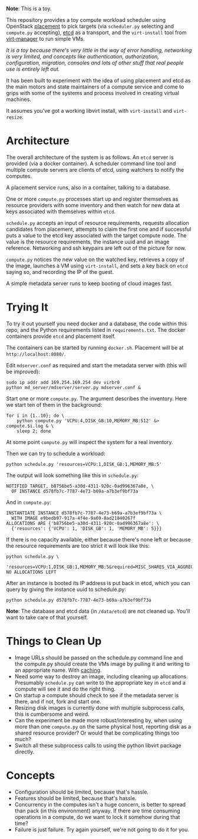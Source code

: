 
**Note**: This is a toy.

This repository provides a toy compute workload scheduler using
OpenStack
[placement](https://developer.openstack.org/api-ref/placement/) to
pick targets (via `scheduler.py` selecting and `compute.py`
accepting), [etcd](https://coreos.com/etcd/) as a transport, and the
`virt-install` tool from [virt-manager](https://virt-manager.org/)
to run simple VMs.

_It is a toy because there's very little in the way of error
handling, networking is very limited, and concepts like
authentication, authorization, configuration, migration, consoles
and lots of other stuff that real people use is entirely left out._

It has been built to experiment with the idea of using placement and
etcd as the main motors and state maintainers of a compute service
and come to grips with some of the systems and process involved in
creating virtual machines.

It assumes you've got a working libvirt install, with `virt-install` and
`virt-resize`.

# Architecture

The overall architecture of the system is as follows. An `etcd`
server is provided (via a docker container). A scheduler command
line tool and multiple compute servers are clients of etcd, using
watchers to notify the computes.

A placement service runs, also in a container, talking to a
database.

One or more `compute.py` processes start up and register themselves
as resource providers with some inventory and then watch for new
data at keys associated with themselves within `etcd`.

`schedule.py` accepts an input of resource requirements, requests
allocation candidates from placement, attempts to claim the first
one and if successful puts a value to the etcd key associated with
the target compute node. The value is the resource requirements, the
instance uuid and an image reference. Networking and ssh keypairs
are left out of the picture for now.

`compute.py` notices the new value on the watched key, retrieves a
copy of the image, launches a VM using `virt-install`, and sets a
key back on `etcd` saying so, and recording the IP of the guest.

A simple metadata server runs to keep booting of cloud images fast.

# Trying It

To try it out yourself you need docker and a database, the code
within this repo, and the Python requirements listed in
`requirements.txt`. The docker containers provide `etcd` and placement
itself.

The containers can be started by running `docker.sh`. Placement will
be at `http://localhost:8080/`.

Edit `mdserver.conf` as required and start the metadata server with
(this will be improved):

```
sudo ip addr add 169.254.169.254 dev virbr0
python md_server/mdserver/server.py mdserver.conf &
```

Start one or more `compute.py`. The argument describes the
inventory. Here we start ten of them in the background:

```
for i in {1..10}; do \
    python compute.py 'VCPU:4,DISK_GB:10,MEMORY_MB:512' &> compute.$i.log & \
    sleep 2; done
```

At some point `compute.py` will inspect the system for a real
inventory.

Then we can try to schedule a workload:

```
python schedule.py 'resources=VCPU:1,DISK_GB:1,MEMORY_MB:5'
```

The output will look something like this in `schedule.py`:

```
NOTIFIED TARGET, b8756be5-a30d-4311-920c-0ad996367a8e, \
  OF INSTANCE d578fb7c-7787-4e73-b69a-a7b3ef9bf73a
```

And in `compute.py`:

```
INSTANTIATE INSTANCE d578fb7c-7787-4e73-b69a-a7b3ef9bf73a \
  WITH IMAGE e9bedb97-917a-4f4e-9a69-8ad21840267f
ALLOCATIONS ARE {'b8756be5-a30d-4311-920c-0ad996367a8e': \
  {'resources': {'VCPU': 1, 'DISK_GB': 1, 'MEMORY_MB': 5}}}
```

If there is no capacity available, either because there's none left
or because the resource requirements are too strict it will look
like this:

```
python schedule.py \
  'resources=VCPU:1,DISK_GB:1,MEMORY_MB:5&required=MISC_SHARES_VIA_AGGREGATE' 
NO ALLOCATIONS LEFT
```

After an instance is booted its IP address is put back in etcd, which you can
query by giving the instance uuid to schedule.py:

```
python schedule.py d578fb7c-7787-4e73-b69a-a7b3ef9bf73a
```

**Note**: The database and etcd data (in `/data/etcd`) are not
cleaned up. You'll want to take care of that yourself.

# Things to Clean Up

* Image URLs should be passed on the schedule.py command line and
  the compute.py should create the VMs image by pulling it and
  writing to an appropriate name. With
  [caching](https://cachecontrol.readthedocs.io/).
* Need some way to destroy an image, including cleaning up
  allocations. Presumably `schedule.py` can write to the appropriate
  key in `etcd` and a compute will see it and do the right thing.
* On startup a compute should check to see if the metadata server is
  there, and if not, fork and start one.
* Resizing disk images is currently done with multiple subprocess calls,
  this is cumbersome and weird.
* Can the experiment be made more robust/interesting by, when using
  more than one `compute.py` on the same physical host, reporting
  disk as a shared resource provider? Or would that be complicating
  things too much?
* Switch all these subprocess calls to using the python libvirt
  package directly.

# Concepts

* Configuration should be limited, because that's hassle.
* Features should be limited, because that's hassle.
* Concurrency in the computes isn't a huge concern, is better to
  spread than pack (in this environment) anyway. If there are
  time consuming operations in a compute, do we want to lock it
  somehow during that time?
* Failure is just failure. Try again yourself, we're not going to do
  it for you.
